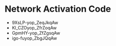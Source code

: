 # Network Activation Code
* 9XsLP-yop_ZeqJkqAw
* Kl_CZOyop_ZfrZoqAw
* GpmHY-yop_ZfZgsqAw
* igo-fuyop_ZbgJQqAw